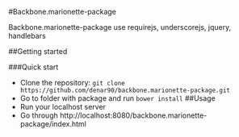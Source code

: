 #Backbone.marionette-package

Backbone.marionette-package use requirejs, underscorejs, jquery, handlebars

##Getting started

###Quick start
* Clone the repository: `git clone https://github.com/denar90/backbone.marionette-package.git`
* Go to folder with package and run `bower install`
##Usage
* Run your localhost server
* Go through http://localhost:8080/backbone.marionette-package/index.html